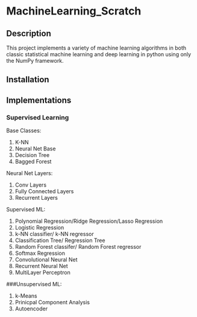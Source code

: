 # MachineLearning_Scratch

## Description
This project implements a variety of machine learning algorithms in both classic statistical machine learning
and deep learning in python using only the NumPy framework. 

## Installation 


## Implementations 
### Supervised Learning 
Base Classes:
1. K-NN
2. Neural Net Base 
3. Decision Tree
4. Bagged Forest

Neural Net Layers:
1. Conv Layers
2. Fully Connected Layers
3. Recurrent Layers

Supervised ML:
1. Polynomial Regression/Ridge Regression/Lasso Regression
2. Logistic Regression
3. k-NN classifier/ k-NN regressor
4. Classification Tree/ Regression Tree
5. Random Forest classifer/ Random Forest regressor
6. Softmax Regression
7. Convolutional Neural Net
8. Recurrent Neural Net
9. MultiLayer Perceptron

###Unsupervised ML:
1. k-Means
2. Prinicpal Component Analysis
3. Autoencoder 
